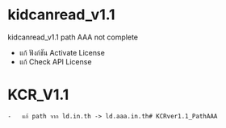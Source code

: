 # kidcanread_v1.1
 kidcanread_v1.1 path AAA  not complete
   -  แก้ ฟังก์ชัน Activate License
   -  แก้ Check API License

# KCR_V1.1
    -   แก้ path จาก ld.in.th -> ld.aaa.in.th#   K C R v e r 1 . 1 _ P a t h A A A 
 
 
